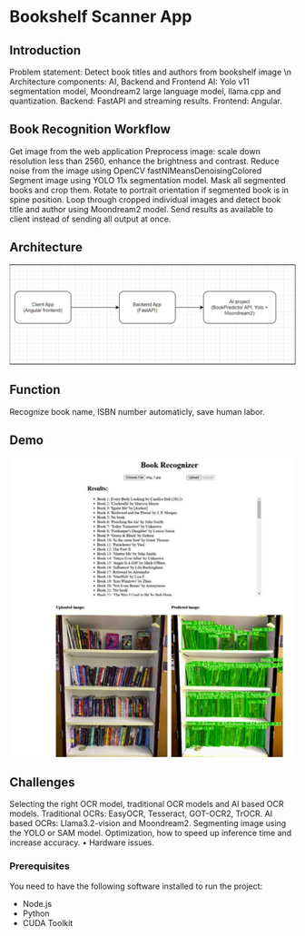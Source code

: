 # Bookshelf Scanner App

## Introduction
Problem statement: Detect book titles and authors from bookshelf image \n
Architecture components: AI, Backend and Frontend
AI: Yolo v11 segmentation model, Moondream2 large language model, llama.cpp and quantization.
Backend: FastAPI and streaming results.
Frontend: Angular.

## Book Recognition Workflow
Get image from the web application
Preprocess image: scale down resolution less than 2560, enhance the brightness and contrast.
Reduce noise from the image using OpenCV fastNlMeansDenoisingColored
Segment image using YOLO 11x segmentation model.
Mask all segmented books and crop them.
Rotate to portrait orientation if segmented book is in spine position.
Loop through cropped individual images and detect book title and author using Moondream2 model.
Send results as available to client instead of sending all output at once.

## Architecture
<img src="architecture.jpg">

## Function
Recognize book name, ISBN number automaticly, save human labor.

## Demo
<img src="demo.jpg">

## Challenges
Selecting the right OCR model, traditional OCR models and AI based OCR models.
Traditional OCRs: EasyOCR, Tesseract, GOT-OCR2, TrOCR.
AI based OCRs: Llama3.2-vision and Moondream2.
Segmenting image using the YOLO or SAM model.
Optimization, how to speed up inference time and increase accuracy. • Hardware issues.

### Prerequisites
You need to have the following software installed to run the project:
- Node.js
- Python
- CUDA Toolkit
